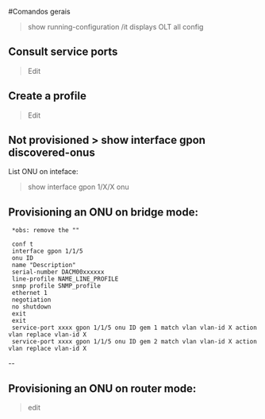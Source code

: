 #Comandos gerais
>show running-configuration /it displays OLT all config

## Consult service ports
> Edit
## Create a profile 
> Edit

## Not provisioned > show interface gpon discovered-onus
List ONU on inteface:

> show interface gpon 1/X/X onu


## Provisioning an ONU on bridge mode:

     *obs: remove the ""
     
     conf t
     interface gpon 1/1/5
     onu ID
     name "Description"
     serial-number DACM00xxxxxx
     line-profile NAME_LINE_PROFILE
     snmp profile SNMP_profile
     ethernet 1
     negotiation
     no shutdown
     exit
     exit
     service-port xxxx gpon 1/1/5 onu ID gem 1 match vlan vlan-id X action vlan replace vlan-id X
     service-port xxxx gpon 1/1/5 onu ID gem 2 match vlan vlan-id X action vlan replace vlan-id X

--

## Provisioning an ONU on router mode: 
> edit
